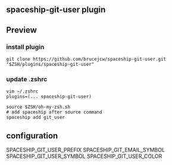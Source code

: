 ## spaceship-git-user plugin

## Preview
[](https://user-images.githubusercontent.com/8085088/195627784-bc5ed2cb-d516-4761-8cea-7e351188ba18.png)

### install plugin
```git clone https://github.com/brucejcw/spaceship-git-user.git "$ZSH/plugins/spaceship-git-user"```

### update .zshrc
```
vim ~/.zshrc
plugins=(... spaceship-git-user)

source $ZSH/oh-my-zsh.sh
# add spaceship after source command
spaceship add git_user
```

## configuration
SPACESHIP_GIT_USER_PREFIX
SPACESHIP_GIT_EMAIL_SYMBOL
SPACESHIP_GIT_USER_SYMBOL
SPACESHIP_GIT_USER_COLOR
